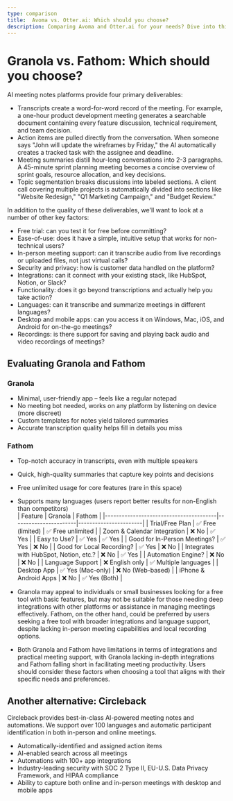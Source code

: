 ```yaml
---
type: comparison
title:  Avoma vs. Otter.ai: Which should you choose?
description: Comparing Avoma and Otter.ai for your needs? Dive into this article to evaluate both tools and discover an alternative, Circleback.
---
```


# Granola vs. Fathom: Which should you choose?  
AI meeting notes platforms provide four primary deliverables:  
  
* Transcripts create a word-for-word record of the meeting. For example, a one-hour product development meeting generates a searchable document containing every feature discussion, technical requirement, and team decision.  
* Action items are pulled directly from the conversation. When someone says "John will update the wireframes by Friday," the AI automatically creates a tracked task with the assignee and deadline.  
* Meeting summaries distill hour-long conversations into 2-3 paragraphs. A 45-minute sprint planning meeting becomes a concise overview of sprint goals, resource allocation, and key decisions.  
* Topic segmentation breaks discussions into labeled sections. A client call covering multiple projects is automatically divided into sections like "Website Redesign," "Q1 Marketing Campaign," and "Budget Review."  
  
In addition to the quality of these deliverables, we'll want to look at a number of other key factors:  
  
* Free trial: can you test it for free before committing?  
* Ease-of-use: does it have a simple, intuitive setup that works for non-technical users?  
* In-person meeting support: can it transcribe audio from live recordings or uploaded files, not just virtual calls?  
* Security and privacy: how is customer data handled on the platform?  
* Integrations: can it connect with your existing stack, like HubSpot, Notion, or Slack?  
* Functionality: does it go beyond transcriptions and actually help you take action?  
* Languages: can it transcribe and summarize meetings in different languages?  
* Desktop and mobile apps: can you access it on Windows, Mac, iOS, and Android for on-the-go meetings?  
* Recordings: is there support for saving and playing back audio and video recordings of meetings?    
## Evaluating Granola and Fathom  
### Granola
- Minimal, user-friendly app – feels like a regular notepad
- No meeting bot needed, works on any platform by listening on device (more discreet)
- Custom templates for notes yield tailored summaries
- Accurate transcription quality helps fill in details you miss

### Fathom
- Top-notch accuracy in transcripts, even with multiple speakers
- Quick, high-quality summaries that capture key points and decisions
- Free unlimited usage for core features (rare in this space)
- Supports many languages (users report better results for non-English than competitors)  
| Feature                                | Granola               | Fathom                |
|----------------------------------------|-----------------------|-----------------------|
| Trial/Free Plan                        | ✅ Free (limited)     | ✅ Free unlimited     |
| Zoom & Calendar Integration            | ❌ No                 | ✅ Yes                |
| Easy to Use?                           | ✅ Yes                | ✅ Yes                |
| Good for In-Person Meetings?           | ✅ Yes                | ❌ No                 |
| Good for Local Recording?              | ✅ Yes                | ❌ No                 |
| Integrates with HubSpot, Notion, etc.? | ❌ No                 | ✅ Yes                |
| Automation Engine?                     | ❌ No                 | ❌ No                 |
| Language Support                       | ❌ English only       | ✅ Multiple languages |
| Desktop App                            | ✅ Yes (Mac-only)     | ❌ No (Web-based)     |
| iPhone & Android Apps                  | ❌ No                 | ✅ Yes (Both)         |  
- Granola may appeal to individuals or small businesses looking for a free tool with basic features, but may not be suitable for those needing deep integrations with other platforms or assistance in managing meetings effectively. Fathom, on the other hand, could be preferred by users seeking a free tool with broader integrations and language support, despite lacking in-person meeting capabilities and local recording options.

- Both Granola and Fathom have limitations in terms of integrations and practical meeting support, with Granola lacking in-depth integrations and Fathom falling short in facilitating meeting productivity. Users should consider these factors when choosing a tool that aligns with their specific needs and preferences.  
## Another alternative: Circleback  
Circleback provides best-in-class AI-powered meeting notes and automations. We support over 100 languages and automatic participant identification in both in-person and online meetings.  
  
* Automatically-identified and assigned action items  
* AI-enabled search across all meetings  
* Automations with 100+ app integrations  
* Industry-leading security with SOC 2 Type II, EU-U.S. Data Privacy Framework, and HIPAA compliance  
* Ability to capture both online and in-person meetings with desktop and mobile apps  